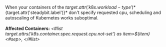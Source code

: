 When your containers of the ${target.attr('k8s.workload-type')} *${target.attr('steadybit.label')}* don't specify requested cpu, scheduling and autoscaling of Kubernetes works suboptimal.
<br/>
<br/>
**Affected Containers:** *<#list target.attrs('k8s.container.spec.request.cpu.not-set') as item>${item}<#sep>, </#list>*
